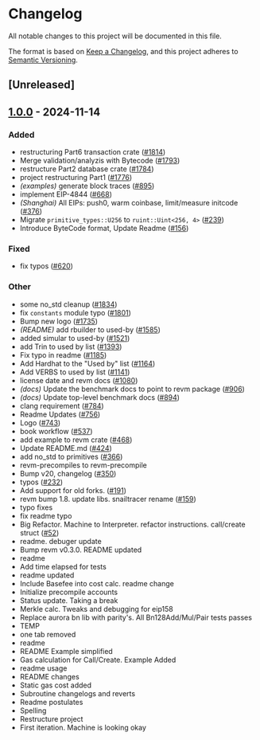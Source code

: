 # Changelog

All notable changes to this project will be documented in this file.

The format is based on [Keep a Changelog](https://keepachangelog.com/en/1.0.0/),
and this project adheres to [Semantic Versioning](https://semver.org/spec/v2.0.0.html).

## [Unreleased]

## [1.0.0](https://github.com/peyha/revm/releases/tag/revm-bytecode-v1.0.0) - 2024-11-14

### Added

- restructuring Part6 transaction crate ([#1814](https://github.com/peyha/revm/pull/1814))
- Merge validation/analyzis with Bytecode ([#1793](https://github.com/peyha/revm/pull/1793))
- restructure Part2 database crate ([#1784](https://github.com/peyha/revm/pull/1784))
- project restructuring Part1 ([#1776](https://github.com/peyha/revm/pull/1776))
- *(examples)* generate block traces ([#895](https://github.com/peyha/revm/pull/895))
- implement EIP-4844 ([#668](https://github.com/peyha/revm/pull/668))
- *(Shanghai)* All EIPs: push0, warm coinbase, limit/measure initcode ([#376](https://github.com/peyha/revm/pull/376))
- Migrate `primitive_types::U256` to `ruint::Uint<256, 4>` ([#239](https://github.com/peyha/revm/pull/239))
- Introduce ByteCode format, Update Readme ([#156](https://github.com/peyha/revm/pull/156))

### Fixed

- fix typos ([#620](https://github.com/peyha/revm/pull/620))

### Other

- some no_std cleanup ([#1834](https://github.com/peyha/revm/pull/1834))
- fix `constants` module typo ([#1801](https://github.com/peyha/revm/pull/1801))
- Bump new logo ([#1735](https://github.com/peyha/revm/pull/1735))
- *(README)* add rbuilder to used-by ([#1585](https://github.com/peyha/revm/pull/1585))
- added simular to used-by ([#1521](https://github.com/peyha/revm/pull/1521))
- add Trin to used by list ([#1393](https://github.com/peyha/revm/pull/1393))
- Fix typo in readme ([#1185](https://github.com/peyha/revm/pull/1185))
- Add Hardhat to the "Used by" list ([#1164](https://github.com/peyha/revm/pull/1164))
- Add VERBS to used by list ([#1141](https://github.com/peyha/revm/pull/1141))
- license date and revm docs ([#1080](https://github.com/peyha/revm/pull/1080))
- *(docs)* Update the benchmark docs to point to revm package ([#906](https://github.com/peyha/revm/pull/906))
- *(docs)* Update top-level benchmark docs ([#894](https://github.com/peyha/revm/pull/894))
- clang requirement ([#784](https://github.com/peyha/revm/pull/784))
- Readme Updates ([#756](https://github.com/peyha/revm/pull/756))
- Logo ([#743](https://github.com/peyha/revm/pull/743))
- book workflow ([#537](https://github.com/peyha/revm/pull/537))
- add example to revm crate ([#468](https://github.com/peyha/revm/pull/468))
- Update README.md ([#424](https://github.com/peyha/revm/pull/424))
- add no_std to primitives ([#366](https://github.com/peyha/revm/pull/366))
- revm-precompiles to revm-precompile
- Bump v20, changelog ([#350](https://github.com/peyha/revm/pull/350))
- typos ([#232](https://github.com/peyha/revm/pull/232))
- Add support for old forks. ([#191](https://github.com/peyha/revm/pull/191))
- revm bump 1.8. update libs. snailtracer rename ([#159](https://github.com/peyha/revm/pull/159))
- typo fixes
- fix readme typo
- Big Refactor. Machine to Interpreter. refactor instructions. call/create struct ([#52](https://github.com/peyha/revm/pull/52))
- readme. debuger update
- Bump revm v0.3.0. README updated
- readme
- Add time elapsed for tests
- readme updated
- Include Basefee into cost calc. readme change
- Initialize precompile accounts
- Status update. Taking a break
- Merkle calc. Tweaks and debugging for eip158
- Replace aurora bn lib with parity's. All Bn128Add/Mul/Pair tests passes
- TEMP
- one tab removed
- readme
- README Example simplified
- Gas calculation for Call/Create. Example Added
- readme usage
- README changes
- Static gas cost added
- Subroutine changelogs and reverts
- Readme postulates
- Spelling
- Restructure project
- First iteration. Machine is looking okay
